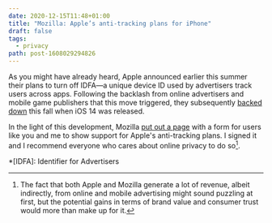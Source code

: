 ```yaml
---
date: 2020-12-15T11:48+01:00
title: "Mozilla: Apple’s anti-tracking plans for iPhone"
draft: false
tags:
  - privacy
path: post-1608029294826
---
```

As you might have already heard, Apple announced earlier this summer their plans to turn off IDFA—a unique device ID used by advertisers track users across apps. Following the backlash from online advertisers and mobile game publishers that this move triggered, they subsequently [backed down](https://www.idropnews.com/news/apple-backs-down-on-ios-14-ad-privacy-after-backlash-from-facebook-and-game-developers/142386/) this fall when iOS 14 was released.

In the light of this development, Mozilla [put out a page](https://foundation.mozilla.org/en/campaigns/apples-anti-tracking-plans-iphone/) with a form for users like you and me to show support for Apple's anti-tracking plans. I signed it and I recommend everyone who cares about online privacy to do so[^1].

[^1]: The fact that both Apple and Mozilla generate a lot of revenue, albeit indirectly, from online and mobile advertising might sound puzzling at first, but the potential gains in terms of brand value and consumer trust would more than make up for it.

*[IDFA]: Identifier for Advertisers
